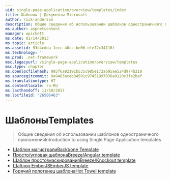 ```yaml
---
uid: single-page-application/overview/templates/index
title: Шаблоны | Документы Microsoft
author: rick-anderson
description: Общие сведения об использовании шаблонов одностраничного приложения
ms.author: aspnetcontent
manager: wpickett
ms.date: 01/14/2013
ms.topic: article
ms.assetid: 93d4cdda-1ecc-40cc-be06-efe72c34116f
ms.technology: ''
ms.prod: .net-framework
msc.legacyurl: /single-page-application/overview/templates
msc.type: chapter
ms.openlocfilehash: 095f6a92191b535c985e172a695ae524d974b210
ms.sourcegitcommit: 9a9483aceb34591c97451997036a9120c3fe2baf
ms.translationtype: HT
ms.contentlocale: ru-RU
ms.lasthandoff: 11/10/2017
ms.locfileid: "26506463"
---
```

<a name="templates"></a><span data-ttu-id="6c94a-103">Шаблоны</span><span class="sxs-lookup"><span data-stu-id="6c94a-103">Templates</span></span>
====================
> <span data-ttu-id="6c94a-104">Общие сведения об использовании шаблонов одностраничного приложения</span><span class="sxs-lookup"><span data-stu-id="6c94a-104">Introduction to using Single Page Application templates</span></span>


- [<span data-ttu-id="6c94a-105">Шаблон магистрали</span><span class="sxs-lookup"><span data-stu-id="6c94a-105">Backbone Template</span></span>](backbonejs-template.md)
- [<span data-ttu-id="6c94a-106">Просто/угловая шаблона</span><span class="sxs-lookup"><span data-stu-id="6c94a-106">Breeze/Angular template</span></span>](breezeangular-template.md)
- [<span data-ttu-id="6c94a-107">Шаблон просто/маскирования</span><span class="sxs-lookup"><span data-stu-id="6c94a-107">Breeze/Knockout template</span></span>](breezeknockout-template.md)
- [<span data-ttu-id="6c94a-108">Шаблон EmberJS</span><span class="sxs-lookup"><span data-stu-id="6c94a-108">EmberJS template</span></span>](emberjs-template.md)
- [<span data-ttu-id="6c94a-109">Горячий полотенец шаблона</span><span class="sxs-lookup"><span data-stu-id="6c94a-109">Hot Towel template</span></span>](hottowel-template.md)
